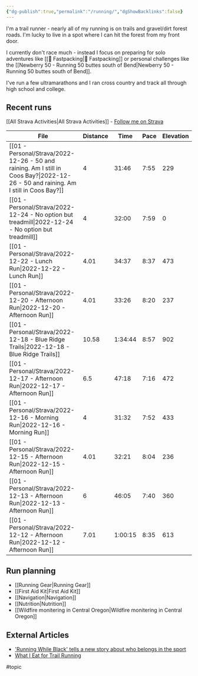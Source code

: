 ```yaml
---
{"dg-publish":true,"permalink":"/running/","dgShowBacklinks":false}
---
```



I'm a trail runner - nearly all of my running is on trails and gravel/dirt forest roads. I'm lucky to live in a spot where I can hit the forest from my front door.

I currently don't race much - instead I focus on preparing for solo adventures like [[📘 Fastpacking\|📘 Fastpacking]] or personal challenges like the [[Newberry 50 - Running 50 buttes south of Bend\|Newberry 50 - Running 50 buttes south of Bend]].

I've run a few ultramarathons and I ran cross country and track all through high school and college.

## Recent runs

[[All Strava Activities\|All Strava Activities]] - [Follow me on Strava](https://www.strava.com/athletes/aaronjamesyoung)

| File                                                                                                                                   | Distance | Time    | Pace | Elevation |
| -------------------------------------------------------------------------------------------------------------------------------------- | -------- | ------- | ---- | --------- |
| [[01 - Personal/Strava/2022-12-26 - 50 and raining. Am I still in Coos Bay?\|2022-12-26 - 50 and raining. Am I still in Coos Bay?]] | 4        | 31:46   | 7:55 | 229       |
| [[01 - Personal/Strava/2022-12-24 - No option but treadmill\|2022-12-24 - No option but treadmill]]                                 | 4        | 32:00   | 7:59 | 0         |
| [[01 - Personal/Strava/2022-12-22 - Lunch Run\|2022-12-22 - Lunch Run]]                                                             | 4.01     | 34:37   | 8:37 | 473       |
| [[01 - Personal/Strava/2022-12-20 - Afternoon Run\|2022-12-20 - Afternoon Run]]                                                     | 4.01     | 33:26   | 8:20 | 237       |
| [[01 - Personal/Strava/2022-12-18 - Blue Ridge Trails\|2022-12-18 - Blue Ridge Trails]]                                             | 10.58    | 1:34:44 | 8:57 | 902       |
| [[01 - Personal/Strava/2022-12-17 - Afternoon Run\|2022-12-17 - Afternoon Run]]                                                     | 6.5      | 47:18   | 7:16 | 472       |
| [[01 - Personal/Strava/2022-12-16 - Morning Run\|2022-12-16 - Morning Run]]                                                         | 4        | 31:32   | 7:52 | 433       |
| [[01 - Personal/Strava/2022-12-15 - Afternoon Run\|2022-12-15 - Afternoon Run]]                                                     | 4.01     | 32:21   | 8:04 | 236       |
| [[01 - Personal/Strava/2022-12-13 - Afternoon Run\|2022-12-13 - Afternoon Run]]                                                     | 6        | 46:05   | 7:40 | 360       |
| [[01 - Personal/Strava/2022-12-12 - Afternoon Run\|2022-12-12 - Afternoon Run]]                                                     | 7.01     | 1:00:15 | 8:35 | 613       |


## Run planning

* [[Running Gear\|Running Gear]]
* [[First Aid Kit\|First Aid Kit]]
* [[Navigation\|Navigation]]
* [[Nutrition\|Nutrition]]
* [[Wildfire monitering in Central Oregon\|Wildfire monitering in Central Oregon]]

## External Articles

- ['Running While Black' tells a new story about who belongs in the sport](https://www.npr.org/sections/health-shots/2022/11/16/1136216628/running-while-black-tells-a-new-story-about-who-belongs-in-the-sport)
- [What I Eat for Trail Running](https://www.youtube.com/watch?v=L0DgF0hoOhc)


#topic  